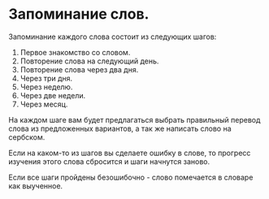# Запоминание слов.

Запоминание каждого слова состоит из следующих шагов:
1. Первое знакомство со словом.
2. Повторение слова на следующий день.
3. Повторение слова через два дня.
4. Через три дня.
5. Через неделю.
6. Через две недели.
7. Через месяц.

На каждом шаге вам будет предлагаться выбрать правильный перевод слова из предложенных
вариантов, а так же написать слово на сербском.

Если на каком-то из шагов вы сделаете ошибку в слове, то прогресс изучения этого слова
сбросится и шаги начнутся заново.

Если все шаги пройдены безошибочно - слово помечается в словаре как выученное.